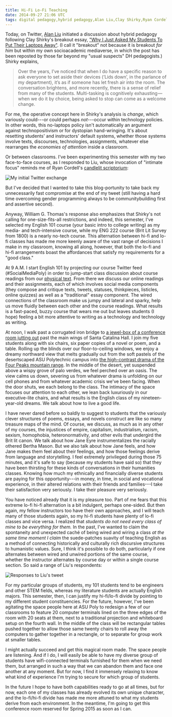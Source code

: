 ```yaml
---
title: Hi-Fi Lo-Fi Teaching
date: 2014-09-27 21:06 UTC
tags: digital pedagogy,hybrid pedagogy,Alan Liu,Clay Shirky,Ryan Cordell
---
```


Today, on Twitter, [Alan Liu](https://twitter.com/alanyliu) initiated a discussion about hybrid pedagogy following Clay Shirky's breakout essay, ["Why I Just Asked My Students To Put Their Laptops Away"](https://medium.com/@cshirky/why-i-just-asked-my-students-to-put-their-laptops-away-7f5f7c50f368). (I call it "breakout" not because it is breakout _for him_ but within my own socioacademic mediaverse, in which the post has been reposted by those far beyond my "usual suspects" DH pedagogists.) Shirky explains,

> Over the years, I’ve noticed that when I do have a specific reason to ask everyone to set aside their devices (‘Lids down’, in the parlance of my department), it’s as if someone has let fresh air into the room. The conversation brightens, and more recently, there is a sense of relief from many of the students. Multi-tasking is cognitively exhausting — when we do it by choice, being asked to stop can come as a welcome change.

For me, the operative concept here in Shirky's analysis is _change_, which variously could---or could perhaps _not_---occur within technology policies. In other words, this no-laptops policy isn't automatically an argument against technopositivism or for dystopian hand-wringing. It's about resetting students' and instructors' default systems, whether those systems involve texts, discourses, technologies, assignments, whatever else rearranges the _economies of attention_ inside a classroom.

Or between classrooms. I've been experimenting this semester with my two face-to-face courses, as I responded to Liu, whose invocation of "intimate focus" reminds me of Ryan Cordell's [candlelit scriptorium](http://f14tot.ryancordell.org/2014/09/16/lab-3-simulating-the-scriptorium/):

![My initial Twitter exchange](/images/blog/liu_teaching_tweet.png)

But I've decided that I wanted to take this blog-portunity to take back my unnecessarily fast compromise at the end of my tweet (still having a hard time overcoming gender programming always to be communitybuilding first and assertive second). 

Anyway, William G. Thomas's response also emphasizes that Shirky's not calling for one-size-fits-all restrictions, and indeed, this semester, I've selected my English 101 course (your basic intro to college writing) as my media- and tech-intensive course, while my ENG 222 course (Brit Lit Survey from 1800) is a nearly no-tech course. This alternation between hi-fi and lo-fi classes has made me more keenly aware of the vast range of decisions I make in my classroom, knowing all along, however, that both the lo-fi and hi-fi arrangements boast the affordances that satisfy my requirements for a "good class."

At 9 A.M. I start English 101 by projecting our course Twitter feed (#SocialMediaPoly) in order to jump-start class discussion about course readings from our [physical text](http://www.amazon.com/Personal-Connections-Digital-Nancy-Baym/dp/0745643329). From there we discuss our online readings and their assignments, each of which involves social media components (they compose and critique texts, tweets, statuses, thinkpieces, listicles, online quizzes) as well as a "traditional" essay component. The wired connections of the classroom make us jumpy and lateral and sparky, help us move fluidly between each other and the course readings. What results is a fast-paced, buzzy course that wears me out but leaves students (I hope) feeling a bit more attentive to writing as a technology and technology as writing.

At noon, I walk past a corrugated iron bridge to [a jewel-box of a conference room jutting out](http://static.dpr.com/assets/project-media/ASU_Polytechnic_Academic_Complex_L7C2402_-large_image-3.jpg) past the main wings of Santa Catalina Hall. I join my five students along with six chairs, six paper copies of a novel or poem, and a table. Rolling up the blinds over our floor-to-ceiling windows, we enjoy a dreamy northward view that melts gradually out from the soft pastels of the desertscaped ASU Polytechnic campus into [the high-contrast drama of the Four Peaks mountain range](http://upload.wikimedia.org/wikipedia/commons/c/c9/Four_Peaks,_Mazatzal_Mountains,_Arizona.jpg). In the middle of the desert, yet suspended above a wispy grove of palo verdes, we feel perched over an oasis. The view calms us down, severing us from whatever drama is unfolding on our cell phones and from whatever academic crisis we've been facing. When the door shuts, we each belong to the class. The intimacy of the space focuses our attention to each other, we lean back luxuriously in our executive-lite chairs, and what results is the English class of my nineteen-year-old dreams. We talk about how to live a good life. 

I have never dared before so baldly to suggest to students that the variously clever structures of poems, essays, and novels construct are like so many treasure maps of the mind. Of course, we discuss, as much as in any other of my courses, the injustices of empire, capitalism, industrialism, racism, sexism, homophobia, heteronormativity, and other evils that undergird the Brit lit canon. We talk about how Jane Eyre instrumentalizes the racially othered Bertha Mason. But we also talk about how Jane feels, and how Jane makes them feel about their feelings, and how those feelings derive from language and storytelling. I feel extremely privileged during those 75 minutes, and it's safe to say (because my students have said so) that they have been thirsting for these kinds of conversations in their humanities classes. Knowing how much my ethnically and financially diverse students are paying for this opportunity---in money, in time, in social and vocational experience, in their altered relations with their friends and families---I take their satisfaction very seriously. I take their pleasure very seriously.

You have noticed already that it is my pleasure too. Part of me fears that this extreme lo-fi hi-fi alternation is a bit indulgent, perhaps one-sided. But then again, my fellow instructors too have their own approaches, and I will teach many of those students again, so my hi-fi students have plenty of lo-fi classes and vice versa. I realized that _students do not need every class of mine to be everything for them._ In the past, I've wanted to claim the spontaneity and unexpected caché of being wired and wiring a class _at the same time moment I claim_ the suede-patches suavity of teaching English as a method of connecting historically and culturally rich discursive structures to humanistic values. Sure, I think it's possible to do both, particularly if one alternates between wired and unwired portions of the same course, whether the instructor alternates by course day or within a single course section. So said a range of Liu's respondents:

![Responses to Liu's tweet](images/blog/teaching_tweet_responses.png)

For my particular groups of students, my 101 students tend to be engineers and other STEM fields, whereas my literature students are actually English majors. This semester, then, I can justify my hi-fi/lo-fi divide by pointing to my different student constituencies. For the future, however, I've been agitating the space people here at ASU Poly to redesign a few of our classrooms to feature 20 computer terminals lined on the three edges of the room with 20 seats at them, next to a traditional projection and whiteboard setup on the fourth wall. In the middle of the class will be rectangular tables pushed together to allow those same twenty chairs to roll away the computers to gather together in a rectangle, or to separate for group work at smaller tables. 

I might actually succeed and get this magical room made. The space people are listening. And if I do, I will easily be able to have my diverse group of students have wifi-connected terminals furnished for them when we need them, but arranged in such a way that we can abandon them and face one another at any moment. But for now, I find it immensely relaxing to know what kind of experience I'm trying to secure for which group of students. 

In the future I hope to have both capabilities ready to go at all times, but for now, each one of my classes has already evolved its own unique character, and the lo-fi/hi-fi divide has made me more attuned to what my students derive from each environment. In the meantime, I'm going to get this conference room reserved for Spring 2015 as soon as I can.